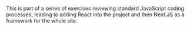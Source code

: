 This is part of a series of exercises reviewing standard JavaScript coding processes, leading to adding React into the project and then Next.JS as a framework for the whole site.
